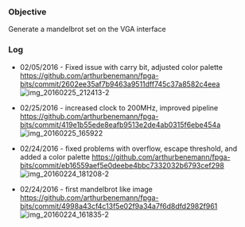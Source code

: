 ### Objective
Generate a mandelbrot set on the VGA interface

### Log
* 02/05/2016 - Fixed issue with carry bit, adjusted color palette
https://github.com/arthurbenemann/fpga-bits/commit/2602ee35af7b9463a9511dff745c37a8582c4eea
![img_20160225_212413-2](https://cloud.githubusercontent.com/assets/3289118/13343976/961f4036-dc06-11e5-865b-ac19dabbe47d.jpg)

* 02/25/2016 - increased clock to 200MHz, improved pipeline https://github.com/arthurbenemann/fpga-bits/commit/419e1b55ede8eafb9513e2de4ab0315f6ebe454a   ![img_20160225_165922](https://cloud.githubusercontent.com/assets/3289118/13342682/ea7f1d3a-dbf8-11e5-9ca5-b5478bc63855.jpg)


 * 02/24/2016 - fixed problems with overflow, escape threshold, and added a color palette https://github.com/arthurbenemann/fpga-bits/commit/eb16559aef5e0deebe4bbc7332032b6793cef298 ![img_20160224_181208-2](https://cloud.githubusercontent.com/assets/3289118/13307768/9c59a8fe-db22-11e5-86a4-e3e03902f5e6.jpg)

 * 02/24/2016 - first mandelbrot like image 
https://github.com/arthurbenemann/fpga-bits/commit/4998a43cf4c13f5e02f9a34a7f6d8dfd2982f961 ![img_20160224_161835-2](https://cloud.githubusercontent.com/assets/3289118/13305827/2900dac6-db13-11e5-9b01-e997bb9530b5.jpg)

